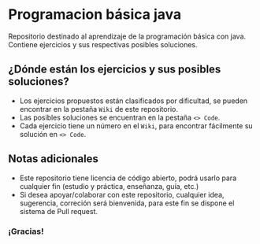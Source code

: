 # Programacion básica java
Repositorio destinado al aprendizaje de la programación básica con java. Contiene ejercicios y sus respectivas posibles soluciones.

## ¿Dónde están los ejercicios y sus posibles soluciones?
- Los ejercicios propuestos están clasificados por dificultad, se pueden encontrar en la pestaña ```Wiki``` de este repositorio.
- Las posibles soluciones se encuentran en la pestaña ```<> Code```.
- Cada ejercicio tiene un número en el ```Wiki```, para encontrar fácilmente su solución en ```<> Code```.

## Notas adicionales
- Este repositorio tiene licencia de código abierto, podrá usarlo para cualquier fin (estudio y práctica, enseñanza, guía, etc.)
- Si desea apoyar/colaborar con este repositorio, cualquier idea, sugerencia, correción será bienvenida, para este fin se dispone el sistema de Pull request.

### ¡Gracias!
